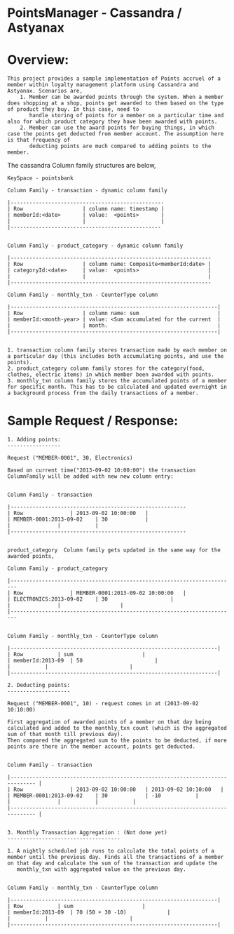 PointsManager - Cassandra / Astyanax
====================================

Overview:
=========
	This project provides a sample implementation of Points accruel of a member within loyalty management platform using Cassandra and Astyanax. Scenarios are,
		1. Member can be awarded points through the system. When a member does shopping at a shop, points get awarded to them based on the type of product they buy. In this case, need to
		   handle storing of points for a member on a particular time and also for which product category they have been awarded with points.
		2. Member can use the award points for buying things, in which case the points get deducted from member account. The assumption here is that frequency of
		   deducting points are much compared to adding points to the member.
		   

The cassandra Column family structures are below,

	KeySpace - pointsbank
	
	Column Family - transaction - dynamic column family

	|-------------------------------------------------
	| Row                   | column name: timestamp |
	| memberId:<date>       | value:  <points>       |
	|                       |                        |
	|------------------------------------------------


	Column Family - product_category - dynamic column family

	|----------------------------------------------------------------
	| Row                   | column name: Composite<memberId:date> |
	| categoryId:<date>     | value:  <points>                      |
	|                       |                                       |
	|----------------------------------------------------------------

	Column Family - monthly_txn - CounterType column

	|------------------------------------------------------------------|
	| Row                   | column name: sum                         |
	| memberId:<month-year> | value: <Sum accumulated for the current  |
	|                       | month.                                   |
	|------------------------------------------------------------------|


	1. transaction column family stores transaction made by each member on a particular day (this includes both accumulating points, and use the points).
	2. product_category column family stores for the category(food, clothes, electric items) in which member been awarded with points.
	3. monthly_txn column family stores the accumulated points of a member for specific month. This has to be calculated and updated overnight in a background process from the daily transactions of a member.


Sample Request / Response:
=========================

	1. Adding points:
	-----------------

	Request ("MEMBER-0001", 30, Electronics)
	
	Based on current time("2013-09-02 10:00:00") the transaction ColumnFamily will be added with new new column entry:


	Column Family - transaction

	|--------------------------------------------------------
	| Row				| 2013-09-02 10:00:00	|
	| MEMBER-0001:2013-09-02	| 30	 		|
	|				|			|
	|--------------------------------------------------------


	product_category  Column family gets updated in the same way for the awarded points,

	Column Family - product_category

	|------------------------------------------------------------------------
	| Row				| MEMBER-0001:2013-09-02 10:00:00	|
	| ELECTRONICS:2013-09-02	| 30	 				|
	|				|					|
	|------------------------------------------------------------------------


	Column Family - monthly_txn - CounterType column 

	|------------------------------------------------------------------|
	| Row			| sum 			   		   |
	| memberId:2013-09	| 50 					   |
	|			| 	  			           |
	|------------------------------------------------------------------|

	2. Deducting points:
	--------------------

	Request ("MEMBER-0001", 10) - request comes in at (2013-09-02 10:10:00)
	
	First aggregation of awarded points of a member on that day being calculated and added to the monthly_txn count (which is the aggregated sum of that month till previous day).
	Then compared the aggregated sum to the points to be deducted, if more points are there in the member account, points get deducted.

	
	Column Family - transaction

	|------------------------------------------------------------------------------	|
	| Row				| 2013-09-02 10:00:00	| 2013-09-02 10:10:00	|
	| MEMBER-0001:2013-09-02	| 30	 		| -10			|
	|				|			|			|
	|------------------------------------------------------------------------------	|


	3. Monthly Transaction Aggregation : (Not done yet)
	------------------------------------

	1. A nightly scheduled job runs to calculate the total points of a member until the previous day. Finds all the transactions of a member on that day and calculate the sum of the transaction and update the
	   monthly_txn with aggregated value on the previous day.


	Column Family - monthly_txn - CounterType column 

	|------------------------------------------------------------------|
	| Row			| sum 			   		   |
	| memberId:2013-09	| 70 (50 + 30 -10) 			   |
	|			| 	  			           |
	|------------------------------------------------------------------|

	

